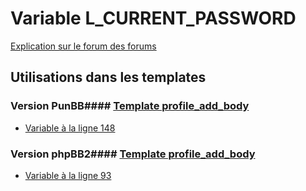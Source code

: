 # Variable L_CURRENT_PASSWORD
[Explication sur le forum des forums](http://forum.forumactif.com/t294113-listing-des-variables#L_CURRENT_PASSWORD)
## Utilisations dans les templates
### Version PunBB#### [Template profile_add_body](punbb/profile_add_body.md)
* [Variable à la ligne 148](../punbb/profile_add_body.tpl#L148)
### Version phpBB2#### [Template profile_add_body](subsilver/profile_add_body.md)
* [Variable à la ligne 93](../subsilver/profile_add_body.tpl#L93)